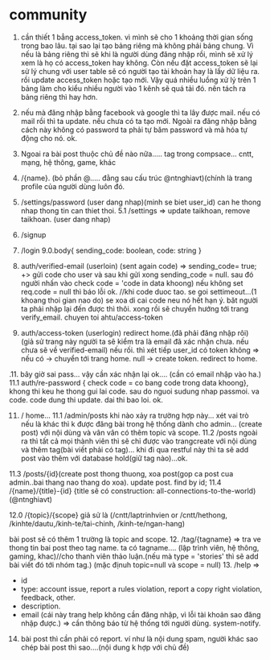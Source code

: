 # community
  1. cần thiết 1 bẳng access_token. vì mình sẽ cho 1 khoảng thời gian sống trong bao lâu. tại sao lại tạo bảng riêng mà không phải bảng chung. Vì nếu là bảng riêng thì sẽ khi là người dùng đăng nhập rồi, mình sẽ xử lý xem là họ có access_token hay không. Còn nếu đặt access_token sẽ lại sử lý chung với user table sẽ có người tạo tài khoản hay là lấy dữ liệu ra. rồi update access_token hoặc tạo mới. Vậy quá nhiều luồng xử lý trên 1 bảng làm cho kiểu nhiều người vào 1 kênh sẽ quá tải đó. nên tách ra bảng riêng thì hay hơn.

2. nếu mà đăng nhập bằng facebook và google thì ta lây được mail. nếu có mail rồi thì ta update. nếu chưa có ta tạo mới. Ngoài ra đăng nhập bằng cách này không có password ta phải tự băm password và mã hóa tự động cho nó. ok.

3. Ngoai ra bài post thuộc chủ đề nào nữa.....  tag trong compsace... cntt, mạng, hệ thông, game, khác
3. /{name}.   (bỏ phần @..... đằng sau cấu trúc @ntnghiavt)(chính là trang profile của người dùng luôn đó.
5. /settings/password (user dang nhap)(minh se biet user_id) can he thong nhap thong tin can thiet thoi.
5.1 /settings => update taikhoan, remove taikhoan. (user dang nhap)
6. /signup
7. /login
9.0.body{
  sending_code: boolean,
  code: string
}
9. auth/verified-email (userloin) (sent again code) => sending_code= true; +> gửi code cho user và sau khi gửi xong sending_code = null.
    sau đó người nhấn vào 
    check code = 'code in data khoong) nếu không set req.code = null thì báo lỗi ok. 
    //khi code duoc tao. se goi settimeout...(1 khoang thoi gian nao do) se xoa di cai code neu nó hết hạn ý.
    băt người ta phải nhập lại đến được thì thôi. 
    xong rồi sẽ chuyển hướng tới trang verify_email.
    chuyen toi ahtu/access-token
    
10. auth/access-token   (userlogin) redirect home.(đã phải đăng nhập rôi) 
   (giả sử trang này người ta sẽ kiểm tra là email đã xác nhận chưa. nếu chưa sẽ về verified-email) nếu rối. thì xét tiếp user_id có token không => nếu có -> chuyển tới trang home.
   null -> create token.
   redirect to home.

.11. bây giờ sai pass... vậy cần xác nhận lại ok....
(cần có email nhập vào ha.)
11.1 auth/re-password
   { check code = co bang code trong data khoong}, khong thi keu he thong gui lai code.
   sau do nguoi sudung nhap passmoi. va code. code dung thi update. dai thi bao loi. ok.
   
 
   
11. /  home... 
11.1 /admin/posts
khi nào xảy ra trường hợp này...
xét vai trò nếu là khác thì k được đăng bài trong hệ thống dành cho admin... (create post) với nội dùng và vân vân có thêm topic và scope.
11.2  /posts 
ngoài ra thì tất cả mọi thành viên thì sẽ chỉ được vào trangcreate với nội dùng và thêm tag(bài viết phải có tag)...
khi đi qua restful này thì ta sẽ add post vào thêm với database hold(giữ tag nào)...ok.

11.3 /posts/{id}(create post thong thuong, xoa post(gop ca post cua admin..bai thang nao thang do xoa).                                                       update post. find by id;
11.4 /{name}/{title}-{id}   {title sẽ có construction: all-connections-to-the-world)(@ntnghiavt)

12.0 /{topic}/{scope} giả sử là (/cntt/laptrinhvien or /cntt/hethong, /kinhte/dautu,/kinh-te/tai-chinh, /kinh-te/ngan-hang)

bài post sẽ có thêm 1 trường là  topic and scope.
12. /tag/{tagname} => tra ve thong tin bai post theo tag name. ta có tagname.... (lập trình viên, hệ thông, gaming, khac)//cho thanh viên thảo luận.(nếu mà type = 'stories' thì sẽ add bài viết đó tới nhóm  tag.)  (mặc địnuh topic=null và scope = null)
13. /help  => 
  - id
  - type: account issue, report a rules violation, report a copy right violation, feedback, other.
  - description.
  - email (cái này trang help không cần đăng nhập, vì lỗi tài khoản sao đăng nhập được.) => cần thông báo từ hệ thống tới người dùng. system-notify.
14. bài post thì cần phải có report. ví như là nội dung spam, người khác sao chép bài post thì sao....(nội dung k hợp với chủ đề)


